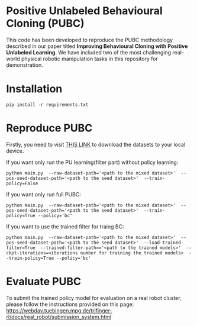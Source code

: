 # Positive Unlabeled Behavioural Cloning (PUBC)
This code has been developed to reproduce the PUBC methodology described in our paper titled **Improving Behavioural Cloning with Positive Unlabeled Learning**. We have included two of the most challenging real-world physical robotic manipulation tasks in this repository for demonstration.

# Installation
    pip install -r requirements.txt
    
# Reproduce PUBC
Firstly, you need to visit [THIS LINK](https://zenodo.org/records/13228248?token=eyJhbGciOiJIUzUxMiJ9.eyJpZCI6IjY0MTZjNGM3LWRkNDEtNGNkNC1hNGYzLTY1MTNlNjg4ZjcxNSIsImRhdGEiOnt9LCJyYW5kb20iOiJjMzEwMDI3ODU0N2Y1ODJhMzllYmM0Y2Q1M2FhMTNiYyJ9.e6Z_A1w5dZgUS-UB3h53IvL1CpYYuH5E4sPTmy8ko47WdtIPM2zRfTp7NhKn4l6JLAhoRslbOfwOeXrBEvQZAg) to download the datasets to your local device.

If you want only run the PU learning(filter part) without policy learning:

    python main.py  --raw-dataset-path='<path to the mixed dataset>'  --pos-seed-dataset-path='<path to the seed dataset>'  --train-policy=False
    
If you want only run full PUBC:

    python main.py  --raw-dataset-path='<path to the mixed dataset>'  --pos-seed-dataset-path='<path to the seed dataset>'  --train-policy=True --policy='bc'

If you want to use the trained filter for traing BC:

    python main.py  --raw-dataset-path='<path to the mixed dataset>'  --pos-seed-dataset-path='<path to the seed dataset>'  --load-trained-filter=True  --trained-filter-path=='<path to the trained models>'  --ckpt-iterations=<iterations number for training the trained models>  --train-policy=True --policy='bc' 


# Evaluate PUBC
To submit the trained policy model for evaluation on a real robot cluster, please follow the instructions provided on this page: https://webdav.tuebingen.mpg.de/trifinger-rl/docs/real_robot/submission_system.html

